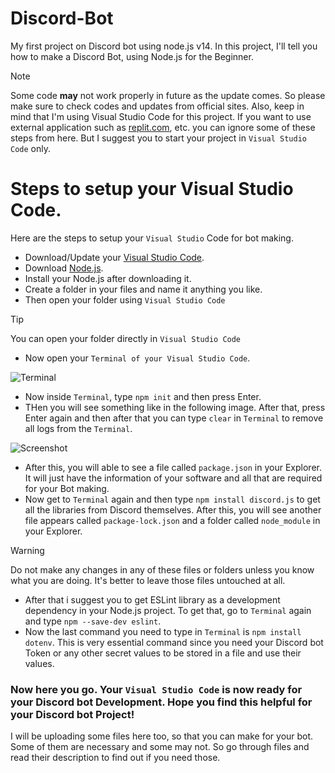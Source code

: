 # Discord-Bot
My first project on Discord bot using node.js v14. In this project, I'll tell you how to make a Discord Bot, using Node.js for the Beginner.

> [!NOTE]
> Some code **may** not work properly in future as the update comes. So please make sure to check codes and updates from official sites. Also, keep in mind that I'm using Visual Studio Code for this project. If you want to use external application such as [replit.com](https://replit.com/), etc. you can ignore some of these steps from here. But I suggest you to start your project in `Visual Studio Code` only.

# Steps to setup your Visual Studio Code.
Here are the steps to setup your `Visual Studio` Code for bot making.
- Download/Update your [Visual Studio Code](https://code.visualstudio.com).
- Download [Node.js](https://nodejs.org/en).
- Install your Node.js after downloading it.
- Create a folder in your files and name it anything you like.
- Then open your folder using `Visual Studio Code`

> [!TIP]
> You can open your folder directly in `Visual Studio Code`

- Now open your `Terminal of your Visual Studio Code`.

![Terminal](https://cdn.discordapp.com/attachments/889119613332381696/1308723151257206825/image.png?ex=673efaea&is=673da96a&hm=c35f9092b7e3e82d03ef025c4198d0b1bdb04d1a2ee0eccb41411313b337892c&)

- Now inside `Terminal`, type `npm init` and then press Enter.
- THen you will see something like in the following image. After that, press Enter again and then after that you can type `clear` in `Terminal` to remove all logs from the `Terminal`.

![Screenshot](https://cdn.discordapp.com/attachments/889119613332381696/1308725824454787072/image.png?ex=673efd67&is=673dabe7&hm=09cfe926c402422f1af90d0f6dd01b2791a4be15671ab6b668a9c8f450a89d43&)

- After this, you will able to see a file called `package.json` in your Explorer. It will just have the information of your software and all that are required for your Bot making.
- Now get to `Terminal` again and then type `npm install discord.js` to get all the libraries from Discord themselves. After this, you will see another file appears called `package-lock.json` and a folder called `node_module` in your Explorer.

> [!WARNING]
> Do not make any changes in any of these files or folders unless you know what you are doing. It's better to leave those files untouched at all.

- After that i suggest you to get ESLint library as a development dependency in your Node.js project. To get that, go to `Terminal` again and type `npm --save-dev eslint`.
- Now the last command you need to type in `Terminal` is `npm install dotenv`. This is very essential command since you need your Discord bot Token or any other secret values to be stored in a file and use their values.

### Now here you go. Your `Visual Studio Code` is now ready for your Discord bot Development. Hope you find this helpful for your Discord bot Project!

I will be uploading some files here too, so that you can make for your bot. Some of them are necessary and some may not. So go through files and read their description to find out if you need those.

